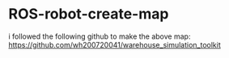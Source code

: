 # ROS-robot-create-map
i followed the following github to make the above map:
https://github.com/wh200720041/warehouse_simulation_toolkit
